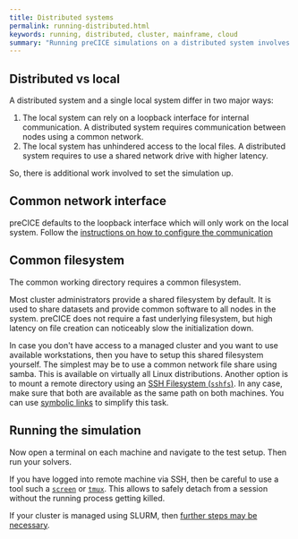 ```yaml
---
title: Distributed systems
permalink: running-distributed.html
keywords: running, distributed, cluster, mainframe, cloud
summary: "Running preCICE simulations on a distributed system involves additional setup steps which are covered on this page."
---
```


## Distributed vs local

A distributed system and a single local system differ in two major ways:

1. The local system can rely on a loopback interface for internal communication.
   A distributed system requires communication between nodes using a common network.
2. The local system has unhindered access to the local files.
   A distributed system requires to use a shared network drive with higher latency.

So, there is additional work involved to set the simulation up.

## Common network interface

preCICE defaults to the loopback interface which will only work on the local system.
Follow the [instructions on how to configure the communication](configuration-communication)

## Common filesystem

The common working directory requires a common filesystem.

Most cluster administrators provide a shared filesystem by default.
It is used to share datasets and provide common software to all nodes in the system.
preCICE does not require a fast underlying filesystem, but high latency on file creation can noticeably slow the initialization down.

In case you don't have access to a managed cluster and you want to use available workstations, then you have to setup this shared filesystem yourself.
The simplest may be to use a common network file share using samba. This is available on virtually all Linux distributions.
Another option is to mount a remote directory using an [SSH Filesystem (`sshfs`)](https://www.redhat.com/sysadmin/sshfs).
In any case, make sure that both are available as the same path on both machines. You can use [symbolic links](https://en.wikipedia.org/wiki/Symbolic_link) to simplify this task.

## Running the simulation

Now open a terminal on each machine and navigate to the test setup.
Then run your solvers.

If you have logged into remote machine via SSH, then be careful to use a tool such a [`screen`](https://www.redhat.com/sysadmin/tips-using-screen) or [`tmux`](https://www.redhat.com/sysadmin/tips-using-tmux).
This allows to safely detach from a session without the running process getting killed.

If your cluster is managed using SLURM, then [further steps may be necessary](running-slurm).
